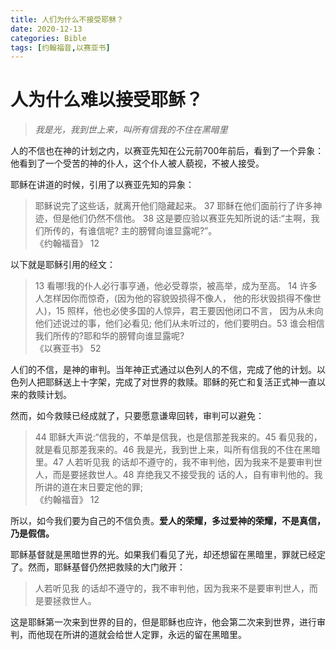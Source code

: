 ```yaml
---
title: 人们为什么不接受耶稣？
date: 2020-12-13
categories: Bible
tags: [约翰福音,以赛亚书]
---
```


# 人为什么难以接受耶稣？

> *我是光，我到世上来，叫所有信我的不住在黑暗里*

人的不信也在神的计划之内，以赛亚先知在公元前700年前后，看到了一个异象：他看到了一个受苦的神的仆人，这个仆人被人藐视，不被人接受。

耶稣在讲道的时候，引用了以赛亚先知的异象：

> 耶稣说完了这些话，就离开他们隐藏起来。 37 耶稣在他们面前行了许多神迹，但是他们仍然不信他。 38 这是要应验以赛亚先知所说的话:“主啊，我们所传的，有谁信呢? 主的膀臂向谁显露呢?”。  
> 《约翰福音》 12

以下就是耶稣引用的经文：

> 13 看哪!我的仆人必行事亨通，他必受尊崇，被高举，成为至高。 14 许多人怎样因你而惊奇，(因为他的容貌毁损得不像人， 他的形状毁损得不像世人)，15 照样，他也必使多国的人惊异，君王要因他闭口不言， 因为从未向他们述说过的事，他们必看见; 他们从未听过的，他们要明白。53 谁会相信我们所传的?耶和华的膀臂向谁显露呢?  
> 《以赛亚书》 52

人们的不信，是神的审判。当年神正式通过以色列人的不信，完成了他的计划。以色列人把耶稣送上十字架，完成了对世界的救赎。耶稣的死亡和复活正式神一直以来的救赎计划。

然而，如今救赎已经成就了，只要愿意谦卑回转，审判可以避免：

> 44 耶稣大声说:“信我的，不单是信我，也是信那差我来的。45 看见我的，就是看见那差我来的。46 我是光，我到世上来，叫所有信我的不住在黑暗里。47 人若听见我 的话却不遵守的，我不审判他，因为我来不是要审判世人，而是要拯救世人。48 弃绝我又不接受我的 话的人，自有审判他的。我所讲的道在末日要定他的罪;  
> 《约翰福音》 12

所以，如今我们要为自己的不信负责。**爱人的荣耀，多过爱神的荣耀，不是真信，乃是假信。**

耶稣基督就是黑暗世界的光。如果我们看见了光，却还想留在黑暗里，罪就已经定了。然而，耶稣基督仍然把救赎的大门敞开：

> 人若听见我 的话却不遵守的，我不审判他，因为我来不是要审判世人，而是要拯救世人。

这是耶稣第一次来到世界的目的，但是耶稣也应许，他会第二次来到世界，进行审判，而他现在所讲的道就会给世人定罪，永远的留在黑暗里。
